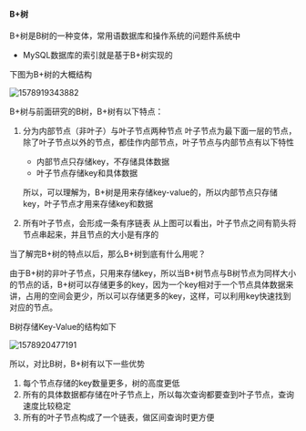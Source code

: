 #### B+树

B+树是B树的一种变体，常用语数据库和操作系统的问题件系统中

- MySQL数据库的索引就是基于B+树实现的

下图为B+树的大概结构

![1578919343882](https://github.com/MSTGit/Algorithm/blob/master/AdvancedPart/30-SkipList/Resource/1578919343882.png)

B+树与前面研究的B树，B+树有以下特点：

1. 分为内部节点（非叶子）与叶子节点两种节点
   叶子节点为最下面一层的节点，除了叶子节点以外的节点，都佳作内部节点，叶子节点与内部节点有以下特性

   - 内部节点只存储key，不存储具体数据
   - 叶子节点存储key和具体数据

   所以，可以理解为，B+树是用来存储key-value的，所以内部节点只存储key，叶子节点才用来存储key和数据

2. 所有叶子节点，会形成一条有序链表
   从上图可以看出，叶子节点之间有箭头将节点串起来，并且节点的大小是有序的

当了解完B+树的特点以后，那么B+树到底有什么用呢？

由于B+树的非叶子节点，只用来存储key，所以当B+树节点与B树节点为同样大小的节点的话，B+树可以存储更多的key，因为一个key相对于一个节点具体数据来讲，占用的空间会更少，所以可以存储更多的key，这样，可以利用key快速找到对应的节点。

B树存储Key-Value的结构如下

![1578920477191](https://github.com/MSTGit/Algorithm/blob/master/AdvancedPart/30-SkipList/Resource/1578920477191.png)

所以，对比B树，B+树有以下一些优势

1. 每个节点存储的key数量更多，树的高度更低
2. 所有的具体数据都存储在叶子节点上，所以每次查询都要查到叶子节点，查询速度比较稳定
3. 所有的叶子节点构成了一个链表，做区间查询时更方便